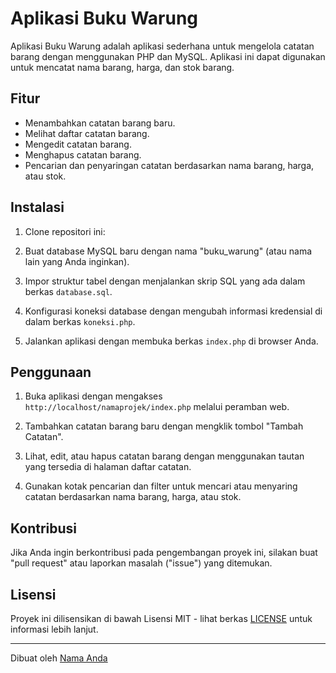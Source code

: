 # Aplikasi Buku Warung

Aplikasi Buku Warung adalah aplikasi sederhana untuk mengelola catatan barang dengan menggunakan PHP dan MySQL. Aplikasi ini dapat digunakan untuk mencatat nama barang, harga, dan stok barang.

## Fitur

- Menambahkan catatan barang baru.
- Melihat daftar catatan barang.
- Mengedit catatan barang.
- Menghapus catatan barang.
- Pencarian dan penyaringan catatan berdasarkan nama barang, harga, atau stok.

## Instalasi

1. Clone repositori ini:

2. Buat database MySQL baru dengan nama "buku_warung" (atau nama lain yang Anda inginkan).

3. Impor struktur tabel dengan menjalankan skrip SQL yang ada dalam berkas `database.sql`.

4. Konfigurasi koneksi database dengan mengubah informasi kredensial di dalam berkas `koneksi.php`.

5. Jalankan aplikasi dengan membuka berkas `index.php` di browser Anda.

## Penggunaan

1. Buka aplikasi dengan mengakses `http://localhost/namaprojek/index.php` melalui peramban web.

2. Tambahkan catatan barang baru dengan mengklik tombol "Tambah Catatan".

3. Lihat, edit, atau hapus catatan barang dengan menggunakan tautan yang tersedia di halaman daftar catatan.

4. Gunakan kotak pencarian dan filter untuk mencari atau menyaring catatan berdasarkan nama barang, harga, atau stok.

## Kontribusi

Jika Anda ingin berkontribusi pada pengembangan proyek ini, silakan buat "pull request" atau laporkan masalah ("issue") yang ditemukan.

## Lisensi

Proyek ini dilisensikan di bawah Lisensi MIT - lihat berkas [LICENSE](LICENSE) untuk informasi lebih lanjut.

---
Dibuat oleh [Nama Anda](https://github.com/enrekangkoding)
